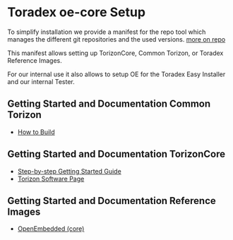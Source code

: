 # Toradex oe-core Setup

To simplify installation we provide a manifest for the repo tool which manages
the different git repositories and the used versions.
[more on repo](https://code.google.com/p/git-repo/)

This manifest allows setting up TorizonCore, Common Torizon, or Toradex Reference Images.

For our internal use it also allows to setup OE for the Toradex Easy Installer and
our internal Tester.

## Getting Started and Documentation Common Torizon

- [How to Build](https://github.com/commontorizon/Documentation/blob/main/BUILDING.md)

## Getting Started and Documentation TorizonCore

- [Step-by-step Getting Started Guide](https://developer.toradex.com/getting-started)
- [Torizon Software Page](https://developer.toradex.com/software/torizon)

## Getting Started and Documentation Reference Images

- [OpenEmbedded (core)](https://developer.toradex.com/linux-bsp/os-development/build-yocto/build-a-reference-image-with-yocto-projectopenembedded/)
